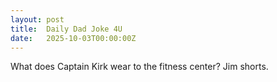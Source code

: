 ```yaml
---
layout: post
title:  Daily Dad Joke 4U
date:   2025-10-03T00:00:00Z
---
```

What does Captain Kirk wear to the fitness center? Jim shorts.
